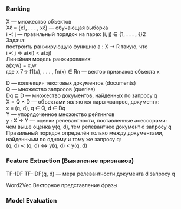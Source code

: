 ### Ranking
X — множество объектов  
Xℓ = {x1, . . . , xℓ} — обучающая выборка  
i ≺ j — правильный порядок на парах (i, j) ∈ {1, . . . , ℓ}2  
Задача:  
построить ранжирующую функцию a : X → R такую, что  
i ≺ j ⇒ a(xi) < a(xj)  
Линейная модель ранжирования:  
a(x;w) = x,w  
где x 7→ f1(x), . . . , fn(x) ∈ Rn — вектор признаков объекта x  

D — коллекция текстовых документов (documents)  
Q — множество запросов (queries)  
Dq ⊆ D — множество документов, найденных по запросу q  
X = Q × D — объектами являются пары «запрос, документ»:  
x ≡ (q, d), q ∈ Q, d ∈ Dq  
Y — упорядоченное множество рейтингов  
y : X → Y — оценки релевантности, поставленные асессорами:  
чем выше оценка y(q, d), тем релевантнее документ d запросу q  
Правильный порядок определён только между документами,  
найденными по одному и тому же запросу q:  
(q, d) ≺ (q, d) ⇔ y(q, d) < y(q, d)  

### Feature Extraction (Выявление признаков)

TF-IDF
TF-IDF(q, d) — мера релевантности документа d запросу q

Word2Vec
Векторное представление фразы

### Model Evaluation

